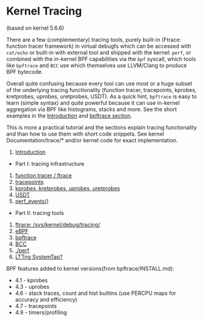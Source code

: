 # Kernel Tracing

(based on kernel 5.6.6)

There are a few (complementary) tracing tools, purely built-in (Ftrace: function tracer framework) in virtual debugfs which can be accessed with `cat/echo` or built-in with external tool and shipped with the kernel: `perf`, or combined with the in-kernel BPF capabilities via the `bpf` syscall, which tools like `bpftrace` and `BCC` use which themselves use LLVM/Clang to produce BPF bytecode.

 Overall quite confusing because every tool can use most or a huge subset of the underlying tracing functionality (function tracer, tracepoints, kprobes, kretprobes, uprobes, uretprobes, USDT). As a quick hint, `bpftrace` is easy to learn (simple syntax) and quite powerful because it can use in-kernel aggregation via BPF like histograms, stacks and more. See the short examples in the [Introduction](tracing-intro.md) and [bpftrace section](tracing-2_2.md).

This is more a practical tutorial and the sections explain tracing functionality and than how to use them with short code snippets. See kernel Documentation/trace/* and/or kernel code for exact implementation.


1. [Introduction](tracing-intro.md)

* Part I: tracing infrastructure

1. [function tracer / ftrace](tracing-1_1.md)
1. [tracepoints](tracing-1_2.md)
1. [kprobes, kretprobes, uprobes, uretprobes](tracing-1_3.md)
1. [USDT](tracing-1_4.md)
1. [perf_events()](tracing-1_5.md)

* Part II: tracing tools

1. [ftrace: /sys/kernel/debug/tracing/](tracing-2_1.md)
1. [eBPF](tracing-2_2.md)
1. [bpftrace](tracing-2_3.md)
1. [BCC](tracing-2_4.md)
1. [./perf](tracing-2_5.md)
1. [LTTng SystemTap?](tracing-2_6.md)


BPF features added to kernel versions(from bpftrace/INSTALL.md):
- 4.1 - kprobes
- 4.3 - uprobes
- 4.6 - stack traces, count and hist builtins (use PERCPU maps for accuracy and efficiency)
- 4.7 - tracepoints
- 4.9 - timers/profiling



